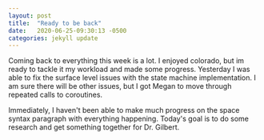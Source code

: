 ```yaml
---
layout: post
title:  "Ready to be back"
date:   2020-06-25-09:30:13 -0500 
categories: jekyll update
---
```


Coming back to everything this week is a lot. I enjoyed colorado, but im ready to tackle it my workload and made some progress. Yesterday I was able to fix the surface level issues with the state machine implementation. I am sure there will be other issues, but I got Megan to move through repeated calls to coroutines.  

Immediately, I haven't been able to make much progress on the space syntax paragraph with everything happening. Today's goal is to do some research and get something together for Dr. Gilbert.